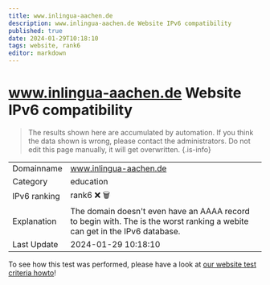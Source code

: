 ```yaml
---
title: www.inlingua-aachen.de
description: www.inlingua-aachen.de Website IPv6 compatibility
published: true
date: 2024-01-29T10:18:10
tags: website, rank6
editor: markdown
---
```


# www.inlingua-aachen.de Website IPv6 compatibility

> The results shown here are accumulated by automation. If you think the data shown is wrong, please contact the administrators. 
> Do not edit this page manually, it will get overwritten.
{.is-info}


|   |   |
| - | - |
| Domainname | www.inlingua-aachen.de
| Category | education |
| IPv6 ranking | rank6 :x: :wastebasket: |
| Explanation | The domain doesn't even have an AAAA record to begin with. The is the worst ranking a webite can get in the IPv6 database. |
| Last Update | 2024-01-29 10:18:10 |

To see how this test was performed, please have a look at [our website test criteria howto](/howto/testcriteria/website)!


